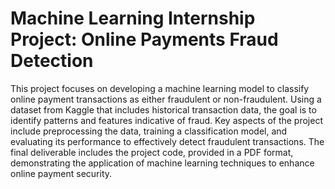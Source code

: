 # Machine Learning Internship Project: Online Payments Fraud Detection

This project focuses on developing a machine learning model to classify online payment transactions as either fraudulent or non-fraudulent. Using a dataset from Kaggle that includes historical transaction data, the goal is to identify patterns and features indicative of fraud. Key aspects of the project include preprocessing the data, training a classification model, and evaluating its performance to effectively detect fraudulent transactions. The final deliverable includes the project code, provided in a PDF format, demonstrating the application of machine learning techniques to enhance online payment security.
